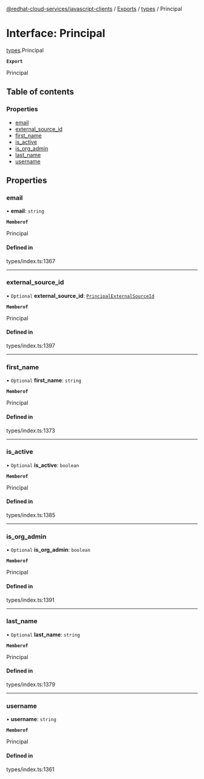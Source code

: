 [@redhat-cloud-services/javascript-clients](../README.md) / [Exports](../modules.md) / [types](../modules/types.md) / Principal

# Interface: Principal

[types](../modules/types.md).Principal

**`Export`**

Principal

## Table of contents

### Properties

- [email](types.Principal.md#email)
- [external\_source\_id](types.Principal.md#external_source_id)
- [first\_name](types.Principal.md#first_name)
- [is\_active](types.Principal.md#is_active)
- [is\_org\_admin](types.Principal.md#is_org_admin)
- [last\_name](types.Principal.md#last_name)
- [username](types.Principal.md#username)

## Properties

### email

• **email**: `string`

**`Memberof`**

Principal

#### Defined in

types/index.ts:1367

___

### external\_source\_id

• `Optional` **external\_source\_id**: [`PrincipalExternalSourceId`](../modules/types.md#principalexternalsourceid)

**`Memberof`**

Principal

#### Defined in

types/index.ts:1397

___

### first\_name

• `Optional` **first\_name**: `string`

**`Memberof`**

Principal

#### Defined in

types/index.ts:1373

___

### is\_active

• `Optional` **is\_active**: `boolean`

**`Memberof`**

Principal

#### Defined in

types/index.ts:1385

___

### is\_org\_admin

• `Optional` **is\_org\_admin**: `boolean`

**`Memberof`**

Principal

#### Defined in

types/index.ts:1391

___

### last\_name

• `Optional` **last\_name**: `string`

**`Memberof`**

Principal

#### Defined in

types/index.ts:1379

___

### username

• **username**: `string`

**`Memberof`**

Principal

#### Defined in

types/index.ts:1361
